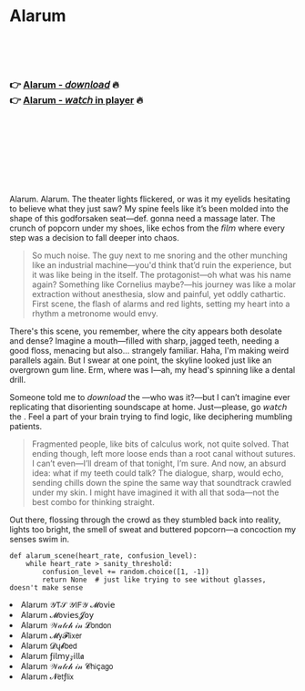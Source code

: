 <h1>Alarum</h1>

<br><br><br>

<h3>👉 <a href="https://Matthews-supmoporsbagh1984.github.io/zhwnqqcens/">Alarum - 𝘥𝘰𝘸𝘯𝘭𝘰𝘢𝘥</a> 🔥<br>
👉 <a href="https://Matthews-supmoporsbagh1984.github.io/zhwnqqcens/">Alarum - 𝘸𝘢𝘵𝘤𝘩 in player</a> 🔥
</h3>



<br><br><br><br><br><br><br>


Alarum. Alarum. The theater lights flickered, or was it my eyelids hesitating to believe what they just saw? My spine feels like it’s been molded into the shape of this godforsaken seat—def. gonna need a massage later. The crunch of popcorn under my shoes, like echos from the 𝘧𝘪𝘭𝘮 where every step was a decision to fall deeper into chaos.  

> So much noise. The guy next to me snoring and the other munching like an industrial machine—you'd think that’d ruin the experience, but it was like being in the   itself. The protagonist—oh what was his name again? Something like Cornelius maybe?—his journey was like a molar extraction without anesthesia, slow and painful, yet oddly cathartic. First scene, the flash of alarms and red lights, setting my heart into a rhythm a metronome would envy. 

There's this scene, you remember, where the city appears both desolate and dense? Imagine a mouth—filled with sharp, jagged teeth, needing a good floss, menacing but also... strangely familiar. Haha, I'm making weird parallels again. But I swear at one point, the skyline looked just like an overgrown gum line. Erm, where was I—ah, my head's spinning like a dental drill. 

Someone told me to 𝘥𝘰𝘸𝘯𝘭𝘰𝘢𝘥 the  —who was it?—but I can’t imagine ever replicating that disorienting soundscape at home. Just—please, go 𝘸𝘢𝘵𝘤𝘩 the  . Feel a part of your brain trying to find logic, like deciphering mumbling patients.

> Fragmented people, like bits of calculus work, not quite solved. That ending though, left more loose ends than a root canal without sutures. I can’t even—I’ll dream of that tonight, I’m sure. And now, an absurd idea: what if my teeth could talk? The dialogue, sharp, would echo, sending chills down the spine the same way that soundtrack crawled under my skin. I might have imagined it with all that soda—not the best combo for thinking straight. 

Out there, flossing through the crowd as they stumbled back into reality, lights too bright, the smell of sweat and buttered popcorn—a concoction my senses swim in.

```
def alarum_scene(heart_rate, confusion_level):
    while heart_rate > sanity_threshold:
        confusion_level += random.choice([1, -1])
        return None  # just like trying to see without glasses, doesn't make sense
```

<li>Alarum 𝒴𝖳𝒮 𝒴𝖨𝖥𝒴 𝓜𝗈ν𝗂𝖾</li>
<li>Alarum 𝓜𝗈ν𝗂𝖾𝗌𝓙𝗈𝗒</li>
<li>Alarum 𝒲𝒶𝓉𝒸𝒽 𝒾𝓃 𝓛𝗈𝗇𝖽𝗈𝗇</li>
<li>Alarum 𝓜𝗒𝓕𝗅𝗂𝗑𝖾𝗋</li>
<li>Alarum 𝓓ų𝓫𝖻𝖾𝖽</li>
<li>Alarum ƒ𝗂𝗅𝗆𝗒𝓏𝗂𝗅𝗅𝖆</li>
<li>Alarum 𝒲𝒶𝓉𝒸𝒽 𝒾𝓃 𝓒𝗁𝗂ç𝖺𝗀𝗈</li>
<li>Alarum 𝓝𝖾𝗍ƒ𝗅𝗂𝗑</li>
